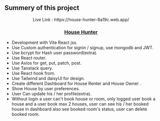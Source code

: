 ## Summery of this project

<p align="center">Live Link : https://house-hunter-8a19c.web.app/ <p />
  <h3 align="center"><a href="https://house-hunter-8a19c.web.app/ ">House Hunter</a></h3>
  
  * Development with Vite React jsx.
  * Use Custom authentication for signin / signup, use mongodb and JWT.
  * Use bcrypt for Hash user password(extra).
  * Use React router.
  * Use Axios for get, put, patch, post.
  * Use Tanstack query.
  * Use React hook from.
  * Use Tailwind and daisyUI for design.
  * Create different Dashboard for House Renter and House Owner .
  * Show House by user preferences.
  * User Can update his / her profile(extra).
  * Without login a user can't book house or room, only logged user book a house and a user book max 2 houses, user can see his / her booked house in dashboard also see booked room's status, user can delete booked room.
